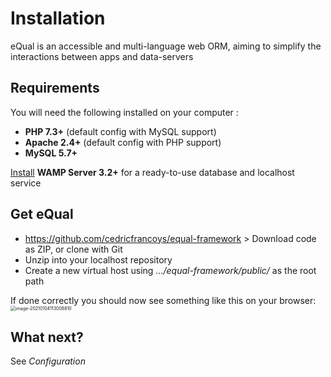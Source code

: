 # Installation

eQual is an accessible and multi-language web ORM, aiming to simplify the interactions between apps and data-servers



## Requirements

You will need the following installed on your computer :
- **PHP 7.3+** (default config with MySQL support)
- **Apache 2.4+** (default config with PHP support)
- **MySQL 5.7+**

[Install](https://www.wampserver.com/en/) **WAMP Server 3.2+** for a ready-to-use database and localhost service



## Get eQual

- https://github.com/cedricfrancoys/equal-framework > Download code as ZIP, or clone with Git
- Unzip into your localhost repository
- Create a new virtual host using *.../equal-framework/public/* as the root path

If done correctly you should now see something like this on your browser:
<img src="C:\Users\Simon Romainville\AppData\Roaming\Typora\typora-user-images\image-20210104113008810.png" alt="image-20210104113008810" style="zoom: 50%;" />



## What next?

See *Configuration*